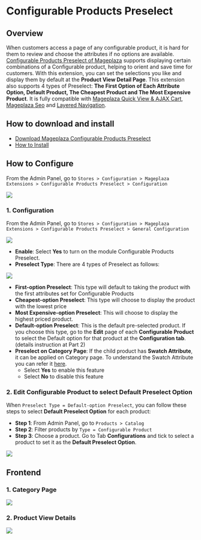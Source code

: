 # Configurable Products Preselect

## Overview

When customers access a page of any configurable product, it is hard for them to review and choose the attributes if no options are available. [Configurable Products Preselect of Mageplaza](https://www.mageplaza.com/magento-2-configurable-products-preselect/) supports displaying certain combinations of a Configurable product, helping to orient and save time for customers. With this extension, you can set the selections you like and display them by default at the **Product View Detail Page**. This extension also supports 4 types of Preselect: **The First Option of Each Attribute Option, Default Product, The Cheapest Product and The Most Expensive Product**. It is fully compatible with [Mageplaza Quick View & AJAX Cart](https://www.mageplaza.com/magento-2-quick-view/), [Mageplaza Seo](https://www.mageplaza.com/magento-2-seo-extension/) and [Layered Navigation](https://www.mageplaza.com/magento-2-layered-navigation-extension/seo-friendly-url.html).


## How to download and install

- [Download Mageplaza Configurable Products Preselect](https://www.mageplaza.com/magento-2-configurable-products-preselect/)
- [How to Install](https://www.mageplaza.com/install-magento-2-extension/)


## How to Configure

From the Admin Panel, go to `Stores > Configuration > Mageplaza Extensions > Configurable Products Preselect > Configuration`

![](https://i.imgur.com/u1OIn9k.gif)

### 1. Configuration

From the Admin Panel, go to `Stores > Configuration > Mageplaza Extensions > Configurable Products Preselect > General Configuration`

![](https://i.imgur.com/Pixh4Pn.png)

- **Enable**: Select **Yes** to turn on the module Configurable Products Preselect.
- **Preselect Type**: There are 4 types of Preselect as follows:

![](https://i.imgur.com/n8ZBDC1.png)

- **First-option Preselect**: This type will default to taking the product with the first attributes set for Configurable Products
- **Cheapest-option Preselect**: This type will choose to display the product with the lowest price
- **Most Expensive-option Preselect**: This will choose to display the highest priced product.
- **Default-option Preselect**: This is the default pre-selected product. If you choose this type, go to the **Edit** page of each **Configurable Product** to select the Default option for that product at the **Configuration tab**. (details instruction at Part 2)
- **Preselect on Category Page**: If the child product has **Swatch Attribute**, it can be applied on Category page. To understand the Swatch Attribute you can refer it [here](https://www.mageplaza.com/kb/how-to-configure-swatches-in-magento-2.html).
  - Select **Yes** to enable this feature
  - Select **No** to disable this feature


### 2. Edit Configurable Product to select Default Preselect Option 

When  `Preselect Type = Default-option Preselect`, you can follow these steps to select **Default Preselect Option** for each product:

- **Step 1**: From Admin Panel, go to `Products > Catalog`
- **Step 2**: Filter products by `Type = Configurable Product`
- **Step 3**: Choose a product. Go to Tab **Configurations** and tick to select a product to set it as the **Default Preselect Option**.

![](https://i.imgur.com/U2VYR1S.png)

## Frontend

### 1. Category Page

![](https://i.imgur.com/mlLrGwW.png)

### 2. Product View Details

![](https://i.imgur.com/YlQDvDe.png)
